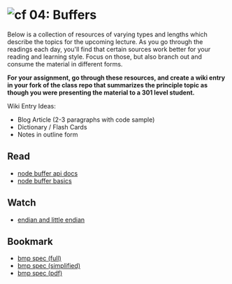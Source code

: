 ![cf](http://i.imgur.com/7v5ASc8.png) 04: Buffers
=================================================

Below is a collection of resources of varying types and lengths which describe the topics for the upcoming lecture.  As you go through the readings each day, you'll find that certain sources work better for your reading and learning style. Focus on those, but also branch out and consume the material in different forms.

**For your assignment, go through these resources, and create a wiki entry in your fork of the class repo that summarizes the principle topic as though you were presenting the material to a 301 level student.**

Wiki Entry Ideas:
* Blog Article (2-3 paragraphs with code sample)
* Dictionary / Flash Cards
* Notes in outline form

## Read
* [node buffer api docs]( https://nodejs.org/api/buffer.html)
* [node buffer basics](https://medium.freecodecamp.org/do-you-want-a-better-understanding-of-buffer-in-node-js-check-this-out-2e29de2968e8)

## Watch
* [endian and little endian](https://www.youtube.com/watch?v=B50mNoVw21k)

## Bookmark
* [bmp spec (full)](https://en.wikipedia.org/wiki/BMP_file_format)
* [bmp spec (simplified)](http://www.dragonwins.com/domains/getteched/bmp/bmpfileformat.htm)
* [bmp spec (pdf)](http://www.di.unito.it/~marcog/SM/BMPformat-Wiki.pdf)


